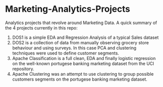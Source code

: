 # Marketing-Analytics-Projects
Analytics projects that revolve around Marketing Data. 
A quick summary of the 4 projects currently in this repo:
1. DOS1 is a simple EDA and Regression Analysis of a typical Sales dataset
2. DOS2 is a collection of data from manually observing grocery store behaviour and using surveys. In this case PCA and clustering techniques were used to define customer segments.
3. Apache Classification is a full clean, EDA and finally logistic regression on the well-known portugese banking marketing dataset from the UCI repository.
4. Apache Clustering was an attempt to use clustering to group possible customers segments on the portugese banking marketing dataset.
